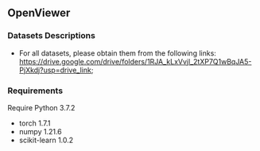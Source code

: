 
## OpenViewer

### Datasets Descriptions

- For all datasets, please obtain them from the following links: <https://drive.google.com/drive/folders/1RJA_kLxVvjl_2tXP7Q1wBqJA5-PjXkdj?usp=drive_link>;

### Requirements

Require Python 3.7.2

- torch 1.7.1
- numpy 1.21.6
- scikit-learn 1.0.2

